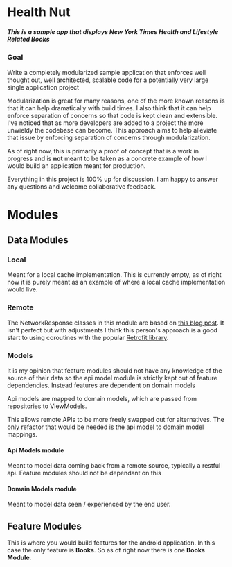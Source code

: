 # Health Nut

##### This is a sample app that displays New York Times Health and Lifestyle Related Books

### Goal
Write a completely modularized sample application that enforces well thought out, well architected, scalable code for a potentially very large single application project

Modularization is great for many reasons, one of the more known reasons is that it can help dramatically with build times. I also think that it can help enforce separation of concerns so that code is kept clean and extensible. I've noticed that as more developers are added to a project the more unwieldy the codebase can become. This approach aims to help alleviate that issue by enforcing separation of concerns through modularization.

As of right now, this is primarily a proof of concept that is a work in progress and is **not** meant to be taken as a concrete example of how I would build an application meant for production.

Everything in this project is 100% up for discussion. I am happy to answer any questions and welcome collaborative feedback.


# Modules

## Data Modules

### Local
Meant for a local cache implementation. This is currently empty, as of right now it is purely meant as an example of where a local cache implementation would live.

###  Remote
The NetworkResponse classes in this module are based on [this blog post](https://proandroiddev.com/create-retrofit-calladapter-for-coroutines-to-handle-response-as-states-c102440de37a). It isn't perfect but with adjustments I think this person's approach is a good start to using coroutines with the popular [Retrofit library](https://square.github.io/retrofit/).

### Models

It is my opinion that feature modules should not have any knowledge of the source of their data so the api model module is strictly kept out of feature dependencies. Instead features are dependent on domain models

Api models are mapped to domain models, which are passed from repositories to ViewModels.

This allows remote APIs to be more freely swapped out for alternatives. The only refactor that would be needed is the api model to domain model mappings.

#### Api Models module

Meant to model data coming back from a remote source, typically a restful api. Feature modules should not be dependant on this

#### Domain Models module

Meant to model data seen / experienced by the end user.

## Feature Modules

This is where you would build features for the android application. In this case the only feature is **Books**. So as of right now there is one **Books Module**.
